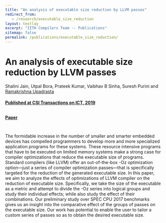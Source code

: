 ```yaml
---
title: "An analysis of executable size reduction by LLVM passes"
redirect_from:
   - /research/executable_size_reduction
layout: textlay
excerpt: "IITH Compilers Team -- Publications"
sitemap: false
permalink: /publications/executable_size_reduction/
---
```



<div class="container-fluid" style="height:100%; width:100%"> 
<h1>An analysis of executable size reduction by LLVM passes</h1>
<p>Shalini Jain, Utpal Bora, Prateek Kumar, Vaibhav B Sinha, Suresh Purini and <a href="https://www.iith.ac.in/~ramakrishna" target="_blank">Ramakrishna Upadrasta</p>
<h4> Published at CSI Transactions on ICT, 2019</h4>
<br>
 <div style="position:relative; top:-25px;">
 <h4><a href="https://link.springer.com/article/10.1007/s40012-019-00248-5" target="_blank">Paper</a>
 </h4>
 </div> 

<p>The formidable increase in the number of smaller and smarter embedded devices has compelled programmers to develop more and more specialized application programs for these systems. These resource intensive programs that have to be executed on limited memory systems make a strong case for compiler optimizations that reduce the executable size of programs. Standard compilers (like LLVM) offer an out-of-the-box -Oz optimization option—just a series of compiler optimization passes—that is specifically targeted for the reduction of the generated executable size. In this paper, we aim to analyze the effects of optimizations of LLVM compiler on the reduction of executable size. Specifically, we take the size of the executable as a metric and attempt to divide the -Oz series into logical groups and study their individual effects; while also study the effect of their combinations. Our preliminary study over SPEC CPU 2017 benchmarks gives us an insight into the comparative effect of the groups of passes on the executable size. Our work has potential to enable the user to tailor a custom series of passes so as to obtain the desired executable size.</p>
<br>
</div>
